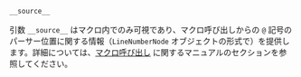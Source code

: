 ```julia
__source__
```

引数 `__source__` はマクロ内でのみ可視であり、マクロ呼び出しからの `@` 記号のパーサー位置に関する情報（`LineNumberNode` オブジェクトの形式で）を提供します。詳細については、[マクロ呼び出し](@ref) に関するマニュアルのセクションを参照してください。
